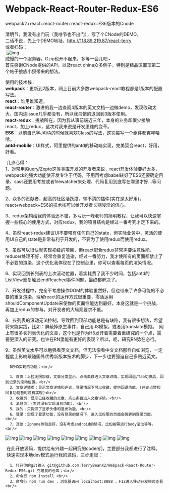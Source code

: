 # Webpack-React-Router-Redux-ES6
webpack2+react+react-router+react-redux+ES6版本的Cnode

  清明节，我没有出门玩（我啥节也不出门），写了个CNode的DEMO。<br/>
  二话不说，先上个DEMO地址，http://118.89.219.87/react-terry<br/>
  或者扫码：<br/>
  ![img](https://github.com/TerryBeanX2/Webpack-React-Router-Redux-ES6/blob/imgBranch/egImg/erweima.png)<br/>
  贼慢的一个服务器，Gzip也开不起来，多等一会儿吧~<br/>
  首先感谢CNode提供的API，以及react china众多例子，特别是精品区置顶第二个帖子狼族小狈带来的想法。<br/>
  
  使用的技术栈：<br/>
  <b>webpack</b>：更新到2版本，网上目前大多数webpack-react教程都是1版本的配置写法。<br/>
  <b>react</b>：谁用谁知道。<br/>
  <b>react-router</b>：激进的我一边查阅4版本的英文文档一边做demo，发现改动太大，国内连issue几乎都没有，所以我鸟悄的退回到3版本使用。<br/>
  <b>react-redux</b>：挑战所在，因为我从事前端近三年，本身的业务却很少接触react，加上redux，这次对我来说是开发思维的变革。<br/>
  <b>ES6</b>：以前自己学JAVA的时候就喜欢Class的写法，这次每写一个组件都爽咩哈哈。<br/>
  <b>antd-mobile</b>：UI样式，阿里提供的antd的移动端实现，完美契合react，好用，好看。<br/>
  
  几点心得：<br/>
  1、对常用jQuery/Zepto这类类库开发的开发者来说，react开发体验要好太多，webpack的强大功能使开发专注于代码，不用再考虑babel转好了ES6还要确定目录、sass还要用考拉或者filewatcher来处理、代码复用到底写在哪里才好...等问题。<br/>
  
  2、众多的贡献者，超高的社区活跃度，输不清的插件(实在是太好用)，react+webpack+ES6的技术栈可以给开发者长期浸淫的信心。<br/>
  
  3、redux架构给我的体验还不错，多亏阮一峰老师的简明教程，让我可以快速掌握一些核心的使用方式，对应redux，我的项目结构是经过一番考究才定下来的。<br/>
  
  4、虽然react-redux建议UI不要带有任何自己的state，但实际业务中，灵活的使用UI自己的state是非常有利于开发的，不要为了使用redux而使用redux。<br/>
  
  5、虽然可以很快就实现初级的项目，但react配合redux非常需要注意性能，reducer处理不好，经常会重复渲染，经过一番努力，我才使所有的页面都禁止了不必要的渲染，这个优化我体现在了控制台里，你可以查看每页的渲染情况。<br/>
  
  6、实现回到长列表的上次滚动位置，着实耗费了我不少时间，包括antd的ListView重复触发endReached事件问题，最终都解决了。<br/>
  
  7、开发过程中，完全不考虑操作DOM的体验虽然好，但也带来了许多可能的不必要的重复渲染，理解react的运作方式很重要，零活运用shouldComponentUpdate来使你的页面性能达到最好，本身这就是一个挑战，再加上redux的参与，对开发者的大局观要求不低。<br/>
  
  8、长列表的滚动无法控制，导致回到顶部功能总是有缺陷，我有很多想法，希望将来能实践，比如：屏蔽掉原生事件，自己用JS模拟，或者用translate模拟。
  网上有很多长列表优化的文章，这个也是作为H5发开着需要着重研究的一个点，需要更深入的研究。也许在RN里能有更好的表现？所以，呃，研究RN势在必行。
  
  9、虽然英文水平可以勉强看英文文档，但无法像看中文文档那样自如浏览，一定程度上影响跟随国外优秀新版本技术的脚步，下一步也要强迫自己多贴近英文。<br/>
  
      DEMO实现的功能：<br/>
        
      1、首页：上拉无限加载，文章分类显示，点击条目进入文章详情，实现回退/Tab切换后，回到记录的滚动位置。<br/>
      2、文章详情页：显示文章详情和评论，登录情况下可以收藏，提供回退功能。(评论点赞和回复功能暂时没有实现)<br/>
      3、收藏页：显示已经收藏的文章，点击条目进入文章详情。<br/>
      4、消息页：(暂时没有实现消息功能)。<br/>
      5、我的：只提供了显示头像和退出功能。<br/>
      6、登录：实现了登录功能，没有登录的情况下，进入无权限的页面会跳转到登录页面。<br/>
      7、其他：Iphone体验良好，没有考虑android的情况，比如按需进行body滚动等等。<br/>
  
  
  ![img](https://github.com/TerryBeanX2/Webpack-React-Router-Redux-ES6/blob/imgBranch/egImg/IMG_1595.PNG)
  ![img](https://github.com/TerryBeanX2/Webpack-React-Router-Redux-ES6/blob/imgBranch/egImg/IMG_1596.PNG)
  ![img](https://github.com/TerryBeanX2/Webpack-React-Router-Redux-ES6/blob/imgBranch/egImg/IMG_1597.PNG)
  ![img](https://github.com/TerryBeanX2/Webpack-React-Router-Redux-ES6/blob/imgBranch/egImg/IMG_1598.PNG)
  ![img](https://github.com/TerryBeanX2/Webpack-React-Router-Redux-ES6/blob/imgBranch/egImg/IMG_1599.PNG)
  ![img](https://github.com/TerryBeanX2/Webpack-React-Router-Redux-ES6/blob/imgBranch/egImg/IMG_1600.PNG)
  ![img](https://github.com/TerryBeanX2/Webpack-React-Router-Redux-ES6/blob/imgBranch/egImg/IMG_1602.PNG)
  ![img](https://github.com/TerryBeanX2/Webpack-React-Router-Redux-ES6/blob/imgBranch/egImg/IMG_1603.PNG)
  ![img](https://github.com/TerryBeanX2/Webpack-React-Router-Redux-ES6/blob/imgBranch/egImg/IMG_1604.PNG)
  
  在此开放源码，提供给有兴趣一起研究的coder们，主要部分我都进行了注释。<br/>
  快速实现本地dev模式运行我的源码，三步走起：<br/>
  
      1、打开你的git输入 git@github.com:TerryBeanX2/Webpack-React-Router-Redux-ES6.git 克隆我的仓库；<br/>
      2、命令行 npm install <br/>
      3、命令行 npm run dev ，浏览器访问 localhost:8888 ，F12进入移动开发模式查看<br/>
  
